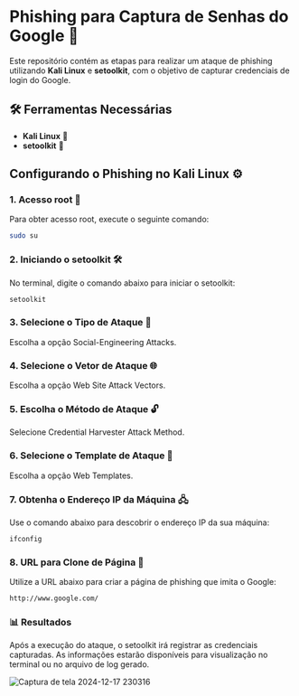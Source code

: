 # Phishing para Captura de Senhas do Google 🚨

Este repositório contém as etapas para realizar um ataque de phishing utilizando **Kali Linux** e **setoolkit**, com o objetivo de capturar credenciais de login do Google.

## 🛠️ Ferramentas Necessárias
- **Kali Linux** 🐧
- **setoolkit** 🧰

## Configurando o Phishing no Kali Linux ⚙️

### 1. Acesso root 🔐
Para obter acesso root, execute o seguinte comando:

```bash 
sudo su
```

### 2. Iniciando o setoolkit 🛠️
No terminal, digite o comando abaixo para iniciar o setoolkit:

```bash 
setoolkit  
```

### 3. Selecione o Tipo de Ataque 🎯
Escolha a opção Social-Engineering Attacks.

### 4. Selecione o Vetor de Ataque 🌐
Escolha a opção Web Site Attack Vectors.

### 5. Escolha o Método de Ataque 🔓
Selecione Credential Harvester Attack Method.

### 6. Selecione o Template de Ataque 📄
Escolha a opção Web Templates.

### 7. Obtenha o Endereço IP da Máquina 🖧
Use o comando abaixo para descobrir o endereço IP da sua máquina:

```bash 
ifconfig
```

### 8. URL para Clone de Página 🔗
Utilize a URL abaixo para criar a página de phishing que imita o Google:

```bash
http://www.google.com/
```

### 📊 Resultados
Após a execução do ataque, o setoolkit irá registrar as credenciais capturadas. As informações estarão disponíveis para visualização no terminal ou no arquivo de log gerado.

![Captura de tela 2024-12-17 230316](https://github.com/user-attachments/assets/d6b46a2a-218b-4803-9646-4d310d8a521f)

